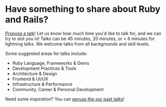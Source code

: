 # Have something to share about Ruby and Rails?

[Propose a talk](https://github.com/toronto-ruby/talks/issues/new)! Let us know how much time you'd like to talk for, and we can try to slot you in! Talks can be 45 minutes, 20 minutes, or < 6 minutes for lightning talks. We welcome talks from all backgrounds and skill levels.

Some suggested areas for talks include:
- Ruby Language, Frameworks & Gems
- Development Practices & Tools
- Architecture & Design
- Frontend & UI/UX
- Infrastructure & Performance
- Community, Career & Personal Development

Need some inspiration? You can [peruse the our past talks](https://toronto-ruby.com/events/past)!
